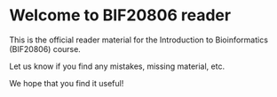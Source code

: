 # Welcome to BIF20806 reader

This is the official reader material for the Introduction to Bioinformatics (BIF20806) course.

Let us know if you find any mistakes, missing material, etc.

We hope that you find it useful!

```{tableofcontents}
```
